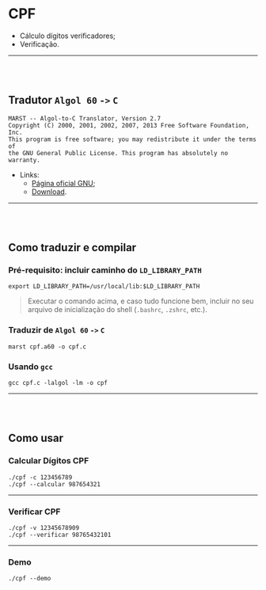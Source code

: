 # CPF

- Cálculo dígitos verificadores;
- Verificação.

---

<br><br>

## Tradutor `Algol 60` `->` `C`

```console
MARST -- Algol-to-C Translator, Version 2.7
Copyright (C) 2000, 2001, 2002, 2007, 2013 Free Software Foundation, Inc.
This program is free software; you may redistribute it under the terms of
the GNU General Public License. This program has absolutely no warranty.
```

- Links:
  - [Página oficial GNU](https://www.gnu.org/software/marst);
  - [Download](https://ftp.gnu.org/gnu/marst/).

---

<br><br>

## Como traduzir e compilar

### Pré-requisito: incluir caminho do `LD_LIBRARY_PATH`

```shell
export LD_LIBRARY_PATH=/usr/local/lib:$LD_LIBRARY_PATH
```

> Executar o comando acima, e caso tudo funcione bem, incluir no seu arquivo de inicialização do shell (`.bashrc`, `.zshrc`, etc.).

### Traduzir de `Algol 60` `->` `C`

```console
marst cpf.a60 -o cpf.c
```

### Usando `gcc`

```console
gcc cpf.c -lalgol -lm -o cpf
```

---

<br><br>

## Como usar

### Calcular Dígitos CPF

```console
./cpf -c 123456789
./cpf --calcular 987654321
```

---

### Verificar CPF

```console
./cpf -v 12345678909
./cpf --verificar 98765432101
```

---

### Demo

```console
./cpf --demo
```